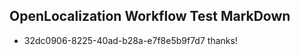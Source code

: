 ## OpenLocalization Workflow Test MarkDown
* 32dc0906-8225-40ad-b28a-e7f8e5b9f7d7 thanks!

<!--HONumber=Sep16_HO1-->


